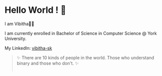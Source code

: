 # Hello World ! 👋

I am Vibitha🌸🦋

I am currently enrolled in Bachelor of Science in Computer Science @ York University.

My LinkedIn: [vibitha-sk](https://www.linkedin.com/in/vibitha-sk)

> ✨ There are 10 kinds of people in the world. Those who understand binary and those who don't. ✨  
>  &nbsp;&nbsp;&nbsp;&nbsp;&nbsp;&nbsp;&nbsp;&nbsp;&nbsp;&nbsp;&nbsp;&nbsp;&nbsp;&nbsp;&nbsp;&nbsp;&nbsp;&nbsp;&nbsp;&nbsp;&nbsp;&nbsp;&nbsp;&nbsp;&nbsp;&nbsp;&nbsp;&nbsp;&nbsp;&nbsp;&nbsp;&nbsp;&nbsp;&nbsp;&nbsp;&nbsp;&nbsp;&nbsp;&nbsp;&nbsp;&nbsp;&nbsp; 
